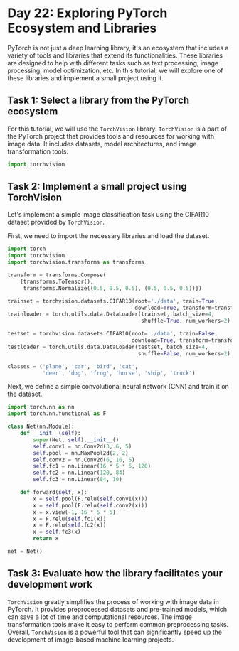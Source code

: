 # Day 22: Exploring PyTorch Ecosystem and Libraries

PyTorch is not just a deep learning library, it's an ecosystem that includes a variety of tools and libraries that extend its functionalities. These libraries are designed to help with different tasks such as text processing, image processing, model optimization, etc. In this tutorial, we will explore one of these libraries and implement a small project using it.

## Task 1: Select a library from the PyTorch ecosystem

For this tutorial, we will use the `TorchVision` library. `TorchVision` is a part of the PyTorch project that provides tools and resources for working with image data. It includes datasets, model architectures, and image transformation tools.

```python
import torchvision
```

## Task 2: Implement a small project using TorchVision

Let's implement a simple image classification task using the CIFAR10 dataset provided by `TorchVision`.

First, we need to import the necessary libraries and load the dataset.

```python
import torch
import torchvision
import torchvision.transforms as transforms

transform = transforms.Compose(
    [transforms.ToTensor(),
     transforms.Normalize((0.5, 0.5, 0.5), (0.5, 0.5, 0.5))])

trainset = torchvision.datasets.CIFAR10(root='./data', train=True,
                                        download=True, transform=transform)
trainloader = torch.utils.data.DataLoader(trainset, batch_size=4,
                                          shuffle=True, num_workers=2)

testset = torchvision.datasets.CIFAR10(root='./data', train=False,
                                       download=True, transform=transform)
testloader = torch.utils.data.DataLoader(testset, batch_size=4,
                                         shuffle=False, num_workers=2)

classes = ('plane', 'car', 'bird', 'cat',
           'deer', 'dog', 'frog', 'horse', 'ship', 'truck')
```

Next, we define a simple convolutional neural network (CNN) and train it on the dataset.

```python
import torch.nn as nn
import torch.nn.functional as F

class Net(nn.Module):
    def __init__(self):
        super(Net, self).__init__()
        self.conv1 = nn.Conv2d(3, 6, 5)
        self.pool = nn.MaxPool2d(2, 2)
        self.conv2 = nn.Conv2d(6, 16, 5)
        self.fc1 = nn.Linear(16 * 5 * 5, 120)
        self.fc2 = nn.Linear(120, 84)
        self.fc3 = nn.Linear(84, 10)

    def forward(self, x):
        x = self.pool(F.relu(self.conv1(x)))
        x = self.pool(F.relu(self.conv2(x)))
        x = x.view(-1, 16 * 5 * 5)
        x = F.relu(self.fc1(x))
        x = F.relu(self.fc2(x))
        x = self.fc3(x)
        return x

net = Net()
```

## Task 3: Evaluate how the library facilitates your development work

`TorchVision` greatly simplifies the process of working with image data in PyTorch. It provides preprocessed datasets and pre-trained models, which can save a lot of time and computational resources. The image transformation tools make it easy to perform common preprocessing tasks. Overall, `TorchVision` is a powerful tool that can significantly speed up the development of image-based machine learning projects.